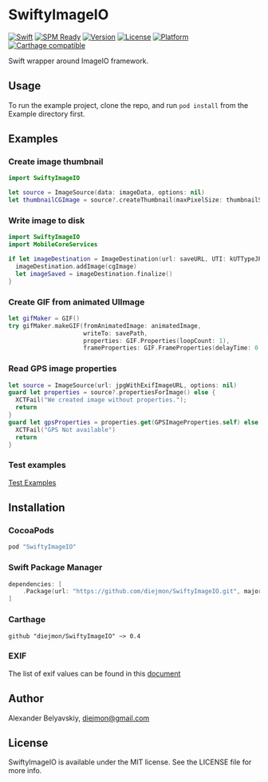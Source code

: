 # SwiftyImageIO

[![Swift](https://img.shields.io/badge/Swift-5.0-orange.svg)]()
[![SPM Ready](https://img.shields.io/badge/SPM-ready-orange.svg)](https://swift.org/package-manager/)
[![Version](https://img.shields.io/cocoapods/v/SwiftyImageIO.svg?style=flat)](http://cocoapods.org/pods/SwiftyImageIO)
[![License](https://img.shields.io/cocoapods/l/SwiftyImageIO.svg?style=flat)](http://cocoapods.org/pods/SwiftyImageIO)
[![Platform](https://img.shields.io/cocoapods/p/SwiftyImageIO.svg?style=flat)](http://cocoapods.org/pods/SwiftyImageIO)
[![Carthage compatible](https://img.shields.io/badge/Carthage-compatible-4BC51D.svg?style=flat)](https://github.com/Carthage/Carthage)

Swift wrapper around ImageIO framework.

## Usage

To run the example project, clone the repo, and run `pod install` from the Example directory first.

## Examples


### Create image thumbnail

```swift
import SwiftyImageIO

let source = ImageSource(data: imageData, options: nil)
let thumbnailCGImage = source?.createThumbnail(maxPixelSize: thumbnailSize)
```

### Write image to disk

```swift
import SwiftyImageIO
import MobileCoreServices

if let imageDestination = ImageDestination(url: saveURL, UTI: kUTTypeJPEG, imageCount: 1) {
  imageDestination.addImage(cgImage)
  let imageSaved = imageDestination.finalize()
}
```

### Create GIF from animated UIImage

```swift
let gifMaker = GIF()
try gifMaker.makeGIF(fromAnimatedImage: animatedImage,
                     writeTo: savePath,
                     properties: GIF.Properties(loopCount: 1),
                     frameProperties: GIF.FrameProperties(delayTime: 0.1))
```

### Read GPS image properties

```swift
let source = ImageSource(url: jpgWithExifImageURL, options: nil)
guard let properties = source?.propertiesForImage() else {
  XCTFail("We created image without properties.");
  return
}
guard let gpsProperties = properties.get(GPSImageProperties.self) else {
  XCTFail("GPS Not available")
  return
}
```

### Test examples

[Test Examples](Example/Tests/Tests.swift)

## Installation

### CocoaPods

```ruby
pod "SwiftyImageIO"
```

### Swift Package Manager

```swift
dependencies: [
    .Package(url: "https://github.com/diejmon/SwiftyImageIO.git", majorVersion: 0, minor: 4)
]
```

### Carthage 

```ogdl
github "diejmon/SwiftyImageIO" ~> 0.4
```

### EXIF

The list of exif values can be found in this [document](https://www.exif.org/Exif2-2.PDF)

## Author

Alexander Belyavskiy, diejmon@gmail.com

## License

SwiftyImageIO is available under the MIT license. See the LICENSE file for more info.
